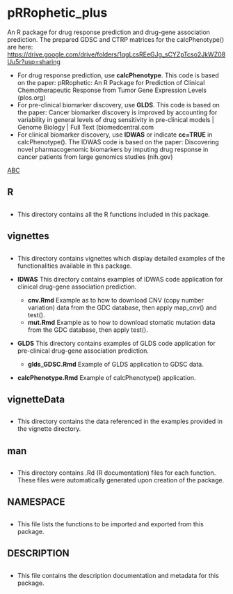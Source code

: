 # pRRophetic_plus

An R package for drug response prediction and drug-gene association prediction. The prepared GDSC and CTRP matrices for the calcPhenotype() are here: https://drive.google.com/drive/folders/1qgLcsREeGJg_sCYZpTcso2JkWZ08Uu5r?usp=sharing
 *  For drug response prediction, use **calcPhenotype**. This code is based on the paper: pRRophetic: An R Package for Prediction of Clinical Chemotherapeutic Response from Tumor Gene Expression Levels (plos.org)
 *  For pre-clinical biomarker discovery, use **GLDS**. This code is based on the paper: Cancer biomarker discovery is improved by accounting for variability in general levels of drug sensitivity in pre-clinical models | Genome Biology | Full Text (biomedcentral.com
 * For clinical biomarker discovery, use **IDWAS** or indicate **cc=TRUE** in calcPhenotype(). The IDWAS code is based on the paper: Discovering novel pharmacogenomic biomarkers by imputing drug response in cancer patients from large genomics studies (nih.gov)

[ABC](http://example.com)

## R <h2>
 * This directory contains all the R functions included in this package. 

## vignettes <h2> 
  *  This directory contains vignettes which display detailed examples of the functionalities available in this package.
  *  **IDWAS** This directory contains examples of IDWAS code application for clinical drug-gene association prediction. 
      + **cnv.Rmd** Example as to how to download CNV (copy number variation) data from the GDC database, then apply map_cnv() and test().
      + **mut.Rmd** Example as to how to download stomatic mutation data from the GDC database, then apply test(). 

  * **GLDS** This directory contains examples of GLDS code application for pre-clinical drug-gene association prediction. 
      + **glds_GDSC.Rmd** Example of GLDS application to GDSC data. 

  * **calcPhenotype.Rmd** Example of calcPhenotype() application.

## vignetteData <h2>
  * This directory contains the data referenced in the examples provided in the vignette directory. 

## man <h2>
 * This directory contains .Rd (R documentation) files for each function. These files were automatically generated upon creation of the package. 

## NAMESPACE <h2>
 * This file lists the functions to be imported and exported from this package. 

## DESCRIPTION <h2>
 * This file contains the description documentation and metadata for this package. 
